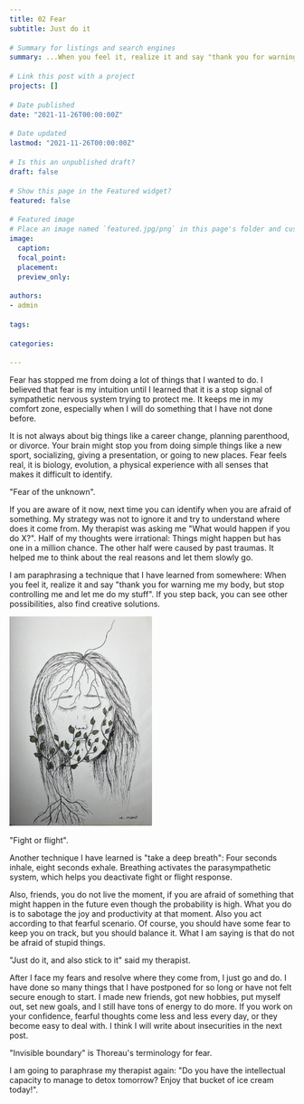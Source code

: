 ```yaml
---
title: 02 Fear
subtitle: Just do it

# Summary for listings and search engines
summary: ...When you feel it, realize it and say "thank you for warning me my body, but stop controlling me and let me do my stuff". If you step back, you can see other possibilities, also find creative solutions...

# Link this post with a project
projects: []

# Date published
date: "2021-11-26T00:00:00Z"

# Date updated
lastmod: "2021-11-26T00:00:00Z"

# Is this an unpublished draft?
draft: false

# Show this page in the Featured widget?
featured: false

# Featured image
# Place an image named `featured.jpg/png` in this page's folder and customize its options here.
image:
  caption: 
  focal_point:
  placement: 
  preview_only: 

authors:
- admin

tags:

categories:

---
```


Fear has stopped me from doing a lot of things that I wanted to do. I believed that fear is my intuition until I learned that it is a stop signal of sympathetic nervous system trying to protect me. It keeps me in my comfort zone, especially when I will do something that I have not done before. 

It is not always about big things like a career change, planning parenthood, or divorce. Your brain might stop you from doing simple things like a new sport, socializing, giving a presentation, or going to new places. Fear feels real, it is biology, evolution, a physical experience with all senses that makes it difficult to identify. 

"Fear of the unknown".

If you are aware of it now, next time you can identify when you are afraid of something. My strategy was not to ignore it and try to understand where does it come from. My therapist was asking me "What would happen if you do X?". Half of my thoughts were irrational: Things might happen but has one in a million chance. The other half were caused by past traumas. It helped me to think about the real reasons and let them slowly go. 

I am paraphrasing a technique that I have learned from somewhere: When you feel it, realize it and say "thank you for warning me my body, but stop controlling me and let me do my stuff". If you step back, you can see other possibilities, also find creative solutions. 

<img src="images/fear.jpeg" alt="" width="50%"/>

"Fight or flight".

Another technique I have learned is "take a deep breath": Four seconds inhale, eight seconds exhale. Breathing activates the parasympathetic system, which helps you deactivate fight or flight response.

Also, friends, you do not live the moment, if you are afraid of something that might happen in the future even though the probability is high. What you do is to sabotage the joy and productivity at that moment. Also you act according to that fearful scenario.
Of course, you should have some fear to keep you on track, but you should balance it. What I am saying is that do not be afraid of stupid things. 

"Just do it, and also stick to it" said my therapist.

After I face my fears and resolve where they come from,  I just go and do. I have done so many things that I have postponed for so long or have not felt secure enough to start. I made new friends, got new hobbies, put myself out, set new goals, and I still have tons of energy to do more. If you work on your confidence, fearful thoughts come less and less every day, or they become easy to deal with. I think I will write about insecurities in the next post. 

"Invisible boundary" is Thoreau's terminology for fear. 

I am going to paraphrase my therapist again: "Do you have the intellectual capacity to manage to detox tomorrow? Enjoy that bucket of ice cream today!". 



